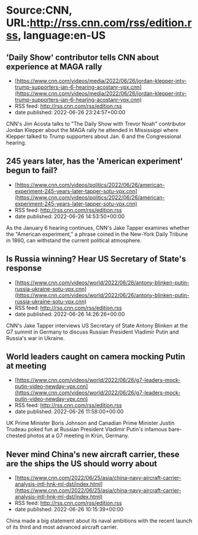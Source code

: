 # Source:CNN, URL:http://rss.cnn.com/rss/edition.rss, language:en-US

## 'Daily Show' contributor tells CNN about experience at MAGA rally
 - [https://www.cnn.com/videos/media/2022/06/26/jordan-klepper-intv-trump-supporters-jan-6-hearing-acostanr-vpx.cnn](https://www.cnn.com/videos/media/2022/06/26/jordan-klepper-intv-trump-supporters-jan-6-hearing-acostanr-vpx.cnn)
 - RSS feed: http://rss.cnn.com/rss/edition.rss
 - date published: 2022-06-26 23:24:57+00:00

CNN's Jim Acosta talks to "The Daily Show with Trevor Noah" contributor Jordan Klepper about the MAGA rally he attended in Mississippi where Klepper talked to Trump supporters about Jan. 6 and the Congressional hearing.

## 245 years later, has the 'American experiment' begun to fail?
 - [https://www.cnn.com/videos/politics/2022/06/26/american-experiment-245-years-later-tapper-sotu-vpx.cnn](https://www.cnn.com/videos/politics/2022/06/26/american-experiment-245-years-later-tapper-sotu-vpx.cnn)
 - RSS feed: http://rss.cnn.com/rss/edition.rss
 - date published: 2022-06-26 14:53:50+00:00

As the January 6 hearing continues, CNN's Jake Tapper examines whether the "American experiment," a phrase coined in the New-York Daily Tribune in 1860, can withstand the current political atmosphere.

## Is Russia winning? Hear US Secretary of State's response
 - [https://www.cnn.com/videos/world/2022/06/26/antony-blinken-putin-russia-ukraine-sotu-vpx.cnn](https://www.cnn.com/videos/world/2022/06/26/antony-blinken-putin-russia-ukraine-sotu-vpx.cnn)
 - RSS feed: http://rss.cnn.com/rss/edition.rss
 - date published: 2022-06-26 14:26:26+00:00

CNN's Jake Tapper interviews US Secretary of State Antony Blinken at the G7 summit in Germany to discuss Russian President Vladimir Putin and Russia's war in Ukraine.

## World leaders caught on camera mocking Putin at meeting
 - [https://www.cnn.com/videos/world/2022/06/26/g7-leaders-mock-putin-video-newday-vpx.cnn](https://www.cnn.com/videos/world/2022/06/26/g7-leaders-mock-putin-video-newday-vpx.cnn)
 - RSS feed: http://rss.cnn.com/rss/edition.rss
 - date published: 2022-06-26 11:58:00+00:00

UK Prime Minister Boris Johnson and Canadian Prime Minister Justin Trudeau poked fun at Russian President Vladimir Putin's infamous bare-chested  photos at a G7 meeting in Krün, Germany.

## Never mind China's new aircraft carrier, these are the ships the US should worry about
 - [https://www.cnn.com/2022/06/25/asia/china-navy-aircraft-carrier-analysis-intl-hnk-ml-dst/index.html](https://www.cnn.com/2022/06/25/asia/china-navy-aircraft-carrier-analysis-intl-hnk-ml-dst/index.html)
 - RSS feed: http://rss.cnn.com/rss/edition.rss
 - date published: 2022-06-26 10:15:39+00:00

China made a big statement about its naval ambitions with the recent launch of its third and most advanced aircraft carrier.

